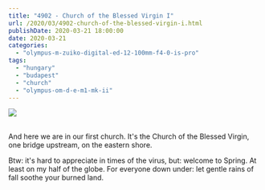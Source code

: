 ```yaml
---
title: "4902 - Church of the Blessed Virgin I"
url: /2020/03/4902-church-of-the-blessed-virgin-i.html
publishDate: 2020-03-21 18:00:00
date: 2020-03-21
categories: 
  - "olympus-m-zuiko-digital-ed-12-100mm-f4-0-is-pro"
tags: 
  - "hungary"
  - "budapest"
  - "church"
  - "olympus-om-d-e-m1-mk-ii"
---
```

<div class="container">
<div class="center"><a target="_blank" href="https://d25zfm9zpd7gm5.cloudfront.net/1200x1200/2018/20180520_153924_lr.jpg"><img class="webfeedsFeaturedVisual" src="https://d25zfm9zpd7gm5.cloudfront.net/0600x0600/2018/20180520_153924_lr.jpg" /></a></div>
</div>
<br />

And here we are in our first church. It's the Church of the Blessed
Virgin, one bridge upstream, on the eastern shore.

Btw: it's hard to appreciate in times of the virus, but: welcome to
Spring. At least on my half of the globe. For everyone down under:
let gentle rains of fall soothe your burned land.

